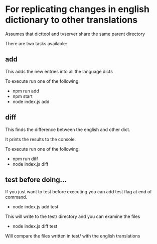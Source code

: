 #  For replicating changes in english dictionary to other translations

Assumes that dicttool and tvserver share the same parent directory

There are two tasks available:

##  add 

This adds the new entries into all the language dicts

To execute run one of the following:
*  npm run add
*  npm start
*  node index.js add

## diff

This finds the difference between the english and other dict.

It prints the results to the console.

To execute run one of the following:

*  npm run diff
*  node index.js diff

## test before doing...

If you just want to test before executing you can add test flag at end of command.

*  node index.js add test

This will write to the test/ directory and you can examine the files

*  node index.js diff test 

Will compare the files written in test/ with the english translations
